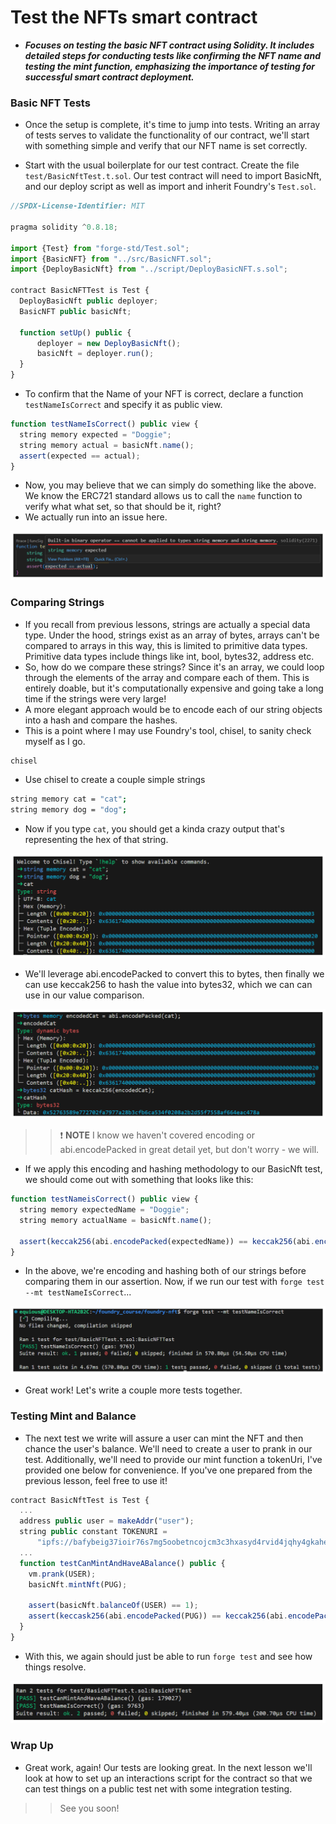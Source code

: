 # Test the NFTs smart contract
- ***Focuses on testing the basic NFT contract using Solidity. It includes detailed steps for conducting tests like confirming the NFT name and testing the mint function, emphasizing the importance of testing for successful smart contract deployment.***

### Basic NFT Tests
- Once the setup is complete, it's time to jump into tests. Writing an array of tests serves to validate the functionality of our contract, we'll start with something simple and verify that our NFT name is set correctly.

- Start with the usual boilerplate for our test contract. Create the file `test/BasicNftTest.t.sol`. Our test contract will need to import BasicNft, and our deploy script as well as import and inherit Foundry's `Test.sol`.

```js
//SPDX-License-Identifier: MIT

pragma solidity ^0.8.18;

import {Test} from "forge-std/Test.sol";
import {BasicNFT} from "../src/BasicNFT.sol";
import {DeployBasicNft} from "../script/DeployBasicNFT.s.sol";

contract BasicNFTTest is Test {
  DeployBasicNft public deployer;
  BasicNFT public basicNft;

  function setUp() public {
      deployer = new DeployBasicNft();
      basicNft = deployer.run();
  }
}
```

- To confirm that the Name of your NFT is correct, declare a function `testNameIsCorrect` and specify it as public view.

```js
function testNameIsCorrect() public view {
  string memory expected = "Doggie";
  string memory actual = basicNft.name();
  assert(expected == actual);
}
```

- Now, you may believe that we can simply do something like the above. We know the ERC721 standard allows us to call the `name` function to verify what what set, so that should be it, right?
- We actually run into an issue here.

![alt text](<Images/image copy 12.png>)

### Comparing Strings
- If you recall from previous lessons, strings are actually a special data type. Under the hood, strings exist as an array of bytes, arrays can't be compared to arrays in this way, this is limited to primitive data types. Primitive data types include things like int, bool, bytes32, address etc.
- So, how do we compare these strings? Since it's an array, we could loop through the elements of the array and compare each of them. This is entirely doable, but it's computationally expensive and going take a long time if the strings were very large!
- A more elegant approach would be to encode each of our string objects into a hash and compare the hashes.
- This is a point where I may use Foundry's tool, chisel, to sanity check myself as I go.

```bash
chisel
```

- Use chisel to create a couple simple strings

```bash
string memory cat = "cat";
string memory dog = "dog";
```

- Now if you type `cat`, you should get a kinda crazy output that's representing the hex of that string.

![alt text](<Images/image copy 13.png>)

- We'll leverage abi.encodePacked to convert this to bytes, then finally we can use keccak256 to hash the value into bytes32, which we can can use in our value comparison.

![alt text](<Images/image copy 14.png>)

>> ❗ **NOTE** I know we haven't covered encoding or abi.encodePacked in great detail yet, but don't worry - we will.

- If we apply this encoding and hashing methodology to our BasicNft test, we should come out with something that looks like this:

```js
function testNameisCorrect() public view {
  string memory expectedName = "Doggie";
  string memory actualName = basicNft.name();

  assert(keccak256(abi.encodePacked(expectedName)) == keccak256(abi.encodePacked(actualName)));
}
```

- In the above, we're encoding and hashing both of our strings before comparing them in our assertion. Now, if we run our test with `forge test --mt testNameIsCorrect`...

![alt text](<Images/image copy 15.png>)

- Great work! Let's write a couple more tests together.

### Testing Mint and Balance
- The next test we write will assure a user can mint the NFT and then chance the user's balance. We'll need to create a user to prank in our test. Additionally, we'll need to provide our mint function a tokenUri, I've provided one below for convenience. If you've one prepared from the previous lesson, feel free to use it!

```js
contract BasicNftTest is Test {
  ...
  address public user = makeAddr("user");
  string public constant TOKENURI =
      "ipfs://bafybeig37ioir76s7mg5oobetncojcm3c3hxasyd4rvid4jqhy4gkaheg4/?filename=0-PUG.json";
  ...
  function testCanMintAndHaveABalance() public {
    vm.prank(USER);
    basicNft.mintNft(PUG);

    assert(basicNft.balanceOf(USER) == 1);
    assert(keccask256(abi.encodePacked(PUG)) == keccak256(abi.encodePacked(basicNft.tokenURI(0))));
  }
}
```

- With this, we again should just be able to run `forge test` and see how things resolve.

![alt text](<Images/image copy 16.png>)

### Wrap Up
- Great work, again! Our tests are looking great. In the next lesson we'll look at how to set up an interactions script for the contract so that we can test things on a public test net with some integration testing.

>> See you soon!
